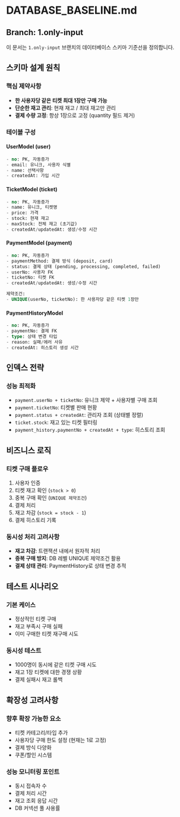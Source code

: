 # DATABASE_BASELINE.md

## Branch: 1.only-input

이 문서는 `1.only-input` 브랜치의 데이터베이스 스키마 기준선을 정의합니다.

## 스키마 설계 원칙

### 핵심 제약사항
- **한 사용자당 같은 티켓 최대 1장만 구매 가능**
- **단순한 재고 관리**: 현재 재고 / 최대 재고만 관리
- **결제 수량 고정**: 항상 1장으로 고정 (quantity 필드 제거)

### 테이블 구성

#### UserModel (user)
```sql
- no: PK, 자동증가
- email: 유니크, 사용자 식별
- name: 선택사항
- createdAt: 가입 시간
```

#### TicketModel (ticket)
```sql
- no: PK, 자동증가  
- name: 유니크, 티켓명
- price: 가격
- stock: 현재 재고
- maxStock: 전체 재고 (초기값)
- createdAt/updatedAt: 생성/수정 시간
```

#### PaymentModel (payment)
```sql
- no: PK, 자동증가
- paymentMethod: 결제 방식 (deposit, card)
- status: 결제 상태 (pending, processing, completed, failed)
- userNo: 사용자 FK
- ticketNo: 티켓 FK
- createdAt/updatedAt: 생성/수정 시간

제약조건:
- UNIQUE(userNo, ticketNo): 한 사용자당 같은 티켓 1장만
```

#### PaymentHistoryModel 
```sql
- no: PK, 자동증가
- paymentNo: 결제 FK  
- type: 상태 변경 타입
- reason: 실패/에러 사유
- createdAt: 히스토리 생성 시간
```

## 인덱스 전략

### 성능 최적화
- `payment.userNo + ticketNo`: 유니크 제약 + 사용자별 구매 조회
- `payment.ticketNo`: 티켓별 판매 현황 
- `payment.status + createdAt`: 관리자 조회 (상태별 정렬)
- `ticket.stock`: 재고 있는 티켓 필터링
- `payment_history.paymentNo + createdAt + type`: 히스토리 조회

## 비즈니스 로직

### 티켓 구매 플로우
1. 사용자 인증
2. 티켓 재고 확인 (`stock > 0`)
3. 중복 구매 확인 (`UNIQUE 제약조건`)
4. 결제 처리
5. 재고 차감 (`stock = stock - 1`)
6. 결제 히스토리 기록

### 동시성 처리 고려사항
- **재고 차감**: 트랜잭션 내에서 원자적 처리
- **중복 구매 방지**: DB 레벨 UNIQUE 제약조건 활용
- **결제 상태 관리**: PaymentHistory로 상태 변경 추적

## 테스트 시나리오

### 기본 케이스
- 정상적인 티켓 구매
- 재고 부족시 구매 실패
- 이미 구매한 티켓 재구매 시도

### 동시성 테스트
- 1000명이 동시에 같은 티켓 구매 시도
- 재고 1장 티켓에 대한 경쟁 상황
- 결제 실패시 재고 롤백

## 확장성 고려사항

### 향후 확장 가능한 요소
- 티켓 카테고리/타입 추가
- 사용자당 구매 한도 설정 (현재는 1로 고정)
- 결제 방식 다양화
- 쿠폰/할인 시스템

### 성능 모니터링 포인트
- 동시 접속자 수
- 결제 처리 시간
- 재고 조회 응답 시간
- DB 커넥션 풀 사용률